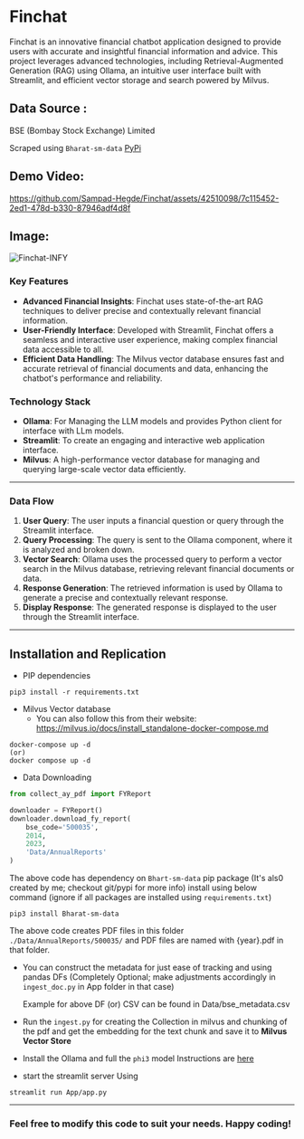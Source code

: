 # Finchat

Finchat is an innovative financial chatbot application designed to provide users with accurate and insightful financial information and advice. This project leverages advanced technologies, including Retrieval-Augmented Generation (RAG) using Ollama, an intuitive user interface built with Streamlit, and efficient vector storage and search powered by Milvus.

## Data Source :
BSE (Bombay Stock Exchange) Limited

Scraped using `Bharat-sm-data` [PyPi](https://pypi.org/project/Bharat-sm-data/)

## Demo Video:

https://github.com/Sampad-Hegde/Finchat/assets/42510098/7c115452-2ed1-478d-b330-87946adf4d8f

## Image:
![Finchat-INFY](https://github.com/Sampad-Hegde/Finchat/assets/42510098/152da541-97fc-4448-9dd8-891b3f505a2e)


### Key Features

- **Advanced Financial Insights**: Finchat uses state-of-the-art RAG techniques to deliver precise and contextually relevant financial information.
- **User-Friendly Interface**: Developed with Streamlit, Finchat offers a seamless and interactive user experience, making complex financial data accessible to all.
- **Efficient Data Handling**: The Milvus vector database ensures fast and accurate retrieval of financial documents and data, enhancing the chatbot's performance and reliability.

### Technology Stack

- **Ollama**: For Managing the LLM models and provides Python client for interface with LLm models.
- **Streamlit**: To create an engaging and interactive web application interface.
- **Milvus**: A high-performance vector database for managing and querying large-scale vector data efficiently.

---

### Data Flow

1. **User Query**: The user inputs a financial question or query through the Streamlit interface.
2. **Query Processing**: The query is sent to the Ollama component, where it is analyzed and broken down.
3. **Vector Search**: Ollama uses the processed query to perform a vector search in the Milvus database, retrieving relevant financial documents or data.
4. **Response Generation**: The retrieved information is used by Ollama to generate a precise and contextually relevant response.
5. **Display Response**: The generated response is displayed to the user through the Streamlit interface.

---

## Installation and Replication

- PIP dependencies

```shell
pip3 install -r requirements.txt
```
- Milvus Vector database
  - You can also follow this from their website: https://milvus.io/docs/install_standalone-docker-compose.md
```shell
docker-compose up -d
(or)
docker compose up -d   
```

- Data Downloading

```python
from collect_ay_pdf import FYReport

downloader = FYReport()
downloader.download_fy_report(
    bse_code='500035',
    2014,
    2023,
    'Data/AnnualReports'
)
```
The above code has dependency on `Bhart-sm-data` pip package (It's als0 created by me; checkout git/pypi for more info)
install using below command (ignore if all packages are installed using `requirements.txt`)
```shell
pip3 install Bharat-sm-data
```

The above code creates PDF files in this folder `./Data/AnnualReports/500035/` and PDF files are named with {year}.pdf in that folder.

- You can construct the metadata for just ease of tracking and using pandas DFs (Completely Optional; make adjustments accordingly in `ingest_doc.py` in App folder in that case)

    Example for above DF (or) CSV can be found in Data/bse_metadata.csv

- Run the `ingest.py` for creating the Collection in milvus and chunking of the pdf and get the embedding for the text chunk and save it to **Milvus Vector Store**

- Install the Ollama and full the `phi3` model Instructions are [here](https://www.ollama.com/library/phi3)
- start the streamlit server Using
```shell
streamlit run App/app.py
```

---

### Feel free to modify this code to suit your needs. Happy coding!





